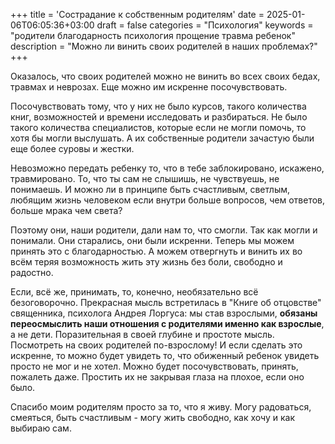 +++
title = 'Сострадание к собственным родителям'
date = 2025-01-06T06:05:36+03:00
draft = false
categories = "Психология"
keywords = "родители благодарность психология прощение травма ребенок"
description = "Можно ли винить своих родителей в наших проблемах?"
+++

Оказалось, что своих родителей можно не винить во всех своих бедах, травмах и неврозах. Еще можно им искренне посочувствовать.

Посочувствовать тому, что у них не было курсов, такого количества книг, возможностей и времени исследовать и разбираться. Не было такого количества специалистов, которые если не могли помочь, то хотя бы могли выслушать. А их собственные родители зачастую были еще более суровы и жестки. 

Невозможно передать ребенку то, что в тебе заблокировано, искажено, травмировано. То, что ты сам не слышишь, не чувствуешь, не понимаешь. И можно ли в принципе быть счастливым, светлым, любящим жизнь человеком если внутри больше вопросов, чем ответов, больше мрака чем света?

Поэтому они, наши родители, дали нам то, что смогли. Так как могли и понимали. Они старались, они были искренни. Теперь мы можем принять это с благодарностью. А можем отвергнуть и винить их во всём теряя возможность жить эту жизнь без боли, свободно и радостно.

Если, всё же, принимать, то, конечно, необязательно всё безоговорочно. Прекрасная мысль встретилась в "Книге об отцовстве" священника, психолога Андрея Лоргуса: мы став взрослыми, **обязаны переосмыслить наши отношения с родителями именно как взрослые**, а не дети. Поразительная в своей глубине и простоте мысль. Посмотреть на своих родителей по-взрослому! И если сделать это искренне, то можно будет увидеть то, что обиженный ребенок увидеть просто не мог и не хотел. Можно будет посочувствовать, принять, пожалеть даже. Простить их не закрывая глаза на плохое, если оно было.

Спасибо моим родителям просто за то, что я живу. Могу радоваться, смеяться, быть счастливым - могу жить свободно, как хочу и как выбираю сам.
